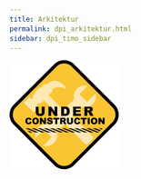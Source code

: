 ```yaml
---
title: Arkitektur
permalink: dpi_arkitektur.html
sidebar: dpi_timo_sidebar
---
```


![](/images/dpi/underarbeide.png)